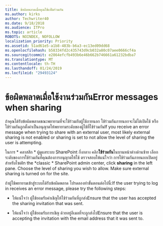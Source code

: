 ```yaml
---
title: ข้อผิดพลาดเมื่อคุณใช้แฟ้มร่วมกัน
ms.author: kirks
author: Techwriter40
ms.date: 9/18/2018
ms.audience: ITPro
ms.topic: article
ROBOTS: NOINDEX, NOFOLLOW
localization_priority: Priority
ms.assetid: 51ad61e5-a1b8-483b-b6a3-ec13ed09dd68
ms.openlocfilehash: b58334fd2c435743d9cb032a80c07aee0666cf4a
ms.sourcegitcommit: e2864efcfb493b6e46b662b746661a61232bdba7
ms.translationtype: MT
ms.contentlocale: th-TH
ms.lasthandoff: 01/24/2019
ms.locfileid: "29493124"
---
```

# <a name="error-messages-when-sharing"></a><span data-ttu-id="00838-102">ข้อผิดพลาดเมื่อใช้งานร่วมกัน</span><span class="sxs-lookup"><span data-stu-id="00838-102">Error messages when sharing</span></span>

<span data-ttu-id="00838-103">ถ้าคุณได้รับข้อผิดพลาดขณะพยายามที่จะใช้ร่วมกับผู้ใช้ภายนอก ใช้ร่วมกันภายนอกจะไม่ได้เปิดใช้ หรือใช้ร่วมกันถูกตั้งค่าเป็นอนุญาตให้พยายามระดับของผู้ใช้ที่ใช้ร่วมกัน</span><span class="sxs-lookup"><span data-stu-id="00838-103">If you receive an error message when trying to share with an external user, most likely external sharing is not enabled or sharing is set to not allow the level of sharing the user is attempting.</span></span>
  
<span data-ttu-id="00838-p101">ในการ \* คลาสสิก \* ผู้ดูแลระบบ SharePoint กึ่งกลาง คลิก**ใช้ร่วมกัน**ในบานหน้าต่างด้านซ้าย เลือกระดับของการใช้ร่วมกันที่คุณต้องการอนุญาตให้ใช้ ตรวจสอบให้แน่ใจว่า การใช้ร่วมกันภายนอกเปิดอยู่สำหรับไซต์</span><span class="sxs-lookup"><span data-stu-id="00838-p101">In the  \*classic \* SharePoint admin center, click **sharing** in the left pane. Choose the level of sharing you wish to allow. Make sure external sharing is turned on for the site.</span></span> 
  
<span data-ttu-id="00838-107">ถ้าผู้ใช้พยายามเข้าสู่ระบบได้รับข้อผิดพลาด โปรดลองทำขั้นตอนต่อไปนี้:</span><span class="sxs-lookup"><span data-stu-id="00838-107">If the user trying to log in receives an error message, please try the following steps:</span></span>
  
- <span data-ttu-id="00838-108">ให้แน่ใจว่า ผู้ใช้ยอมรับคำเชิญให้ใช้ร่วมกันที่ถูกส่ง</span><span class="sxs-lookup"><span data-stu-id="00838-108">Ensure that the user has accepted the sharing invitation that was sent.</span></span>
    
- <span data-ttu-id="00838-109">ให้แน่ใจว่า ผู้ใช้ยอมรับการเชิญ ด้วยอยู่อีเมลที่จะถูกส่งไป</span><span class="sxs-lookup"><span data-stu-id="00838-109">Ensure that the user is accepting the invitation with the email address that it was sent to.</span></span>
    

